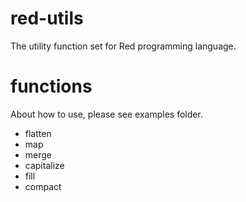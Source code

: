 # red-utils
The utility function set for Red programming language.

# functions
About how to use, please see examples folder.

- flatten
- map
- merge
- capitalize
- fill
- compact